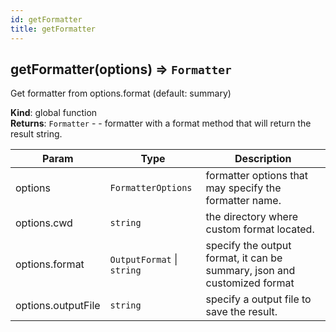 ```yaml
---
id: getFormatter
title: getFormatter
---
```


<a name="getFormatter"></a>

## getFormatter(options) ⇒ <code>Formatter</code>
Get formatter from options.format (default: summary)

**Kind**: global function  
**Returns**: <code>Formatter</code> - - formatter with a format method that will return the result string.  

| Param | Type | Description |
| --- | --- | --- |
| options | <code>FormatterOptions</code> | formatter options that may specify the formatter name. |
| options.cwd | <code>string</code> | the directory where custom format located. |
| options.format | <code>OutputFormat</code> \| <code>string</code> | specify the output format, it can be summary, json and customized format |
| options.outputFile | <code>string</code> | specify a output file to save the result. |


